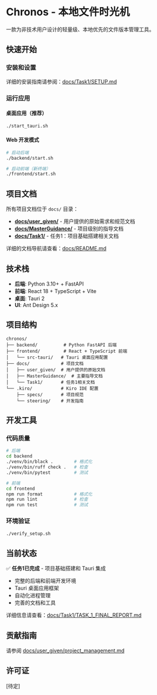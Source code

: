 # Chronos - 本地文件时光机

一款为非技术用户设计的轻量级、本地优先的文件版本管理工具。

## 快速开始

### 安装和设置

详细的安装指南请参阅：[docs/Task1/SETUP.md](docs/Task1/SETUP.md)

### 运行应用

#### 桌面应用（推荐）

```bash
./start_tauri.sh
```

#### Web 开发模式

```bash
# 启动后端
./backend/start.sh

# 启动前端（新终端）
./frontend/start.sh
```

## 项目文档

所有项目文档位于 `docs/` 目录：

- **[docs/user_given/](docs/user_given/)** - 用户提供的原始需求和规范文档
- **[docs/MasterGuidance/](docs/MasterGuidance/)** - 项目级别的指导文档
- **[docs/Task1/](docs/Task1/)** - 任务1：项目基础搭建相关文档

详细的文档导航请查看：[docs/README.md](docs/README.md)

## 技术栈

- **后端**: Python 3.10+ + FastAPI
- **前端**: React 18 + TypeScript + Vite
- **桌面**: Tauri 2
- **UI**: Ant Design 5.x

## 项目结构

```
chronos/
├── backend/          # Python FastAPI 后端
├── frontend/         # React + TypeScript 前端
│   └── src-tauri/   # Tauri 桌面应用配置
├── docs/            # 项目文档
│   ├── user_given/  # 用户提供的原始文档
│   ├── MasterGuidance/  # 主要指导文档
│   └── Task1/       # 任务1相关文档
└── .kiro/           # Kiro IDE 配置
    ├── specs/       # 项目规范
    └── steering/    # 开发指南
```

## 开发工具

### 代码质量

```bash
# 后端
cd backend
./venv/bin/black .        # 格式化
./venv/bin/ruff check .   # 检查
./venv/bin/pytest         # 测试

# 前端
cd frontend
npm run format            # 格式化
npm run lint              # 检查
npm run test              # 测试
```

### 环境验证

```bash
./verify_setup.sh
```

## 当前状态

✅ **任务1已完成** - 项目基础搭建和 Tauri 集成

- 完整的后端和前端开发环境
- Tauri 桌面应用框架
- 自动化进程管理
- 完善的文档和工具

详细信息请查看：[docs/Task1/TASK_1_FINAL_REPORT.md](docs/Task1/TASK_1_FINAL_REPORT.md)

## 贡献指南

请参阅 [docs/user_given/project_management.md](docs/user_given/project_management.md)

## 许可证

[待定]
